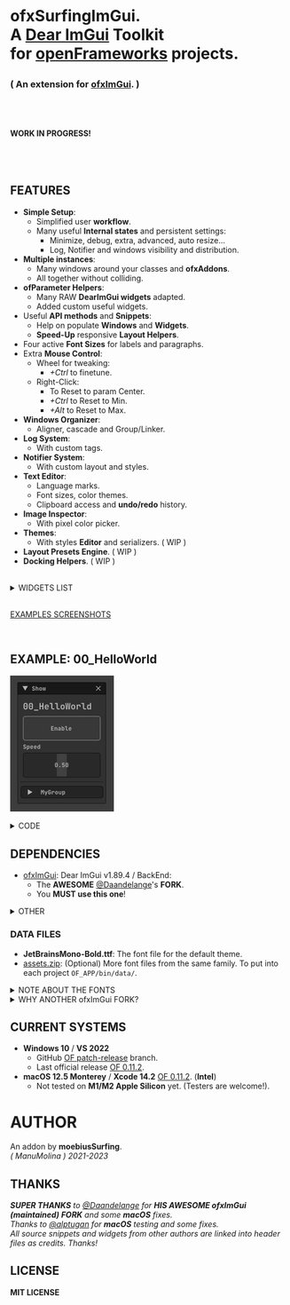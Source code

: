 <br>

<h1>
  
ofxSurfingImGui.  
A [Dear ImGui](https://github.com/ocornut/imgui) **Toolkit**  
for [openFrameworks](https://openframeworks.cc/) projects.  
  
</h1>

<h3>
  
( An extension for [ofxImGui](https://github.com/Daandelange/ofxImGui/tree/develop). )    
  
</h3>

<br><br>

#### WORK IN PROGRESS!

<br><br>

## FEATURES

- **Simple Setup**:
  - Simplified user **workflow**.
  - Many useful **Internal states** and persistent settings:
    - Minimize, debug, extra, advanced, auto resize...
    - Log, Notifier and windows visibility and distribution. 
- **Multiple instances**:
  - Many windows around your classes and **ofxAddons**.
  - All together without colliding.
- **ofParameter Helpers**:
  - Many RAW **DearImGui widgets** adapted.
  - Added custom useful widgets.
- Useful **API methods** and **Snippets**: 
  - Help on populate **Windows** and **Widgets**.
  - **Speed-Up** responsive **Layout Helpers**.
- Four active **Font Sizes** for labels and paragraphs.
- Extra **Mouse Control**: 
  - Wheel for tweaking:
    -  _+Ctrl_ to finetune.
  - Right-Click:
    - To Reset to param Center.
    - _+Ctrl_ to Reset to Min.
    - _+Alt_ to Reset to Max.
- **Windows Organizer**:
    - Aligner, cascade and Group/Linker.
- **Log System**:
    - With custom tags.
- **Notifier System**:
    - With custom layout and styles.
- **Text Editor**: 
    - Language marks.
    - Font sizes, color themes.
    - Clipboard access and **undo/redo** history.
- **Image Inspector**:
    - With pixel color picker.
- **Themes**:
    - With styles **Editor** and serializers. ( WIP )
- **Layout Presets Engine**. ( WIP )
- **Docking Helpers**. ( WIP )
 
<br>

<details>
  <summary>WIDGETS LIST</summary>
  <p>    
    
- Big Toggles and Buttons.
- Vertical and Horizontal Sliders.
- Range Sliders.
- Styled Knobs.
- Tree and indented folders.
- Floating tooltips, labels and values.
- Dropdown / Combo index selector and names.
- Matrix buttons to an index selector.
- Bundled widgets like arrows linked to int params for browsing.
- DearWidgets.
- Gradient Color Designer.
- Progress bars and waiting spinners.
- Files Browser.
- Curve Editors.
- Log and Notifier System.
- Text Editor, for live coding or text content.
- Profile Plotters.
- ...
  
  </p>
  </details>

<br>

[EXAMPLES SCREENSHOTS](/Examples/README.md)  
 
<br>
  
## EXAMPLE: 00_HelloWorld

![](/Examples/00_HelloWorld/Capture.PNG)  

<details>
  <summary>CODE</summary>
  
#### ofApp.h

```.cpp
#include "ofxSurfingImGui.h"

ofxSurfingGui ui;
ofParameter<bool> bGui{ "Show", true };

ofParameter<bool> bEnable{ "Enable", true };
ofParameter<float> speed{ "Speed", .5f, 0.f, 1.f };
ofParameterGroup params{ "MyGroup", bEnable, speed };
```

#### ofApp.cpp

```.cpp
void ofApp::draw() 
{
    ui.Begin();
    {
        /* Put windows here */

        if (ui.BeginWindow(bGui))
        {
            /* Put widgets here */

            ui.AddLabelBig("00_HelloWorld");
            ui.AddSpacing();
            ui.Add(bEnable, OFX_IM_TOGGLE_BIG_BORDER_BLINK);
            ui.Add(speed, OFX_IM_HSLIDER);
            ui.AddSpacingSeparated();
            ui.AddGroup(params, SurfingGuiGroupStyle_Collapsed);

            ui.EndWindow();
        }
    }
    ui.End();
}
```

</details>

## DEPENDENCIES

* [ofxImGui](https://github.com/Daandelange/ofxImGui/tree/develop): Dear ImGui v1.89.4 / BackEnd:  
  - The **AWESOME** [@Daandelange](https://github.com/Daandelange)'s **FORK**.
  - You **MUST use this one**! 

<details>
  <summary>OTHER</summary>
  
* [ofxSurfingImGuiExtra](https://github.com/moebiussurfing/ofxSurfingImGuiExtra) / _**New WIP examples** and new incoming widgets: a **Testing Sandbox**._
* [ofxWindowApp](https://github.com/moebiussurfing/ofxWindowApp) / _Not required. Only for some examples._
* [ofxSurfingHelpers](https://github.com/moebiussurfing/ofxSurfingHelpers) / _Not required. Only for some examples._

</details>

### DATA FILES

* **JetBrainsMono-Bold.ttf**: The font file for the default theme.  
* [assets.zip](assets.zip): (Optional) More font files from the same family. To put into each project `OF_APP/bin/data/`.  

<details>
  <summary>NOTE ABOUT THE FONTS</summary>
  
The single font file for the currently used theme is **JetBrainsMono-Bold.ttf**. If that font is not located, then it will search for a legacy font called **telegrama_render.otf**. If none of that fonts are located, it will work too, but using the default bundled font from **ImGui**. (So `/data` can also be completely empty too.) 

</details>
  
<details>
  <summary>WHY ANOTHER ofxImGui FORK?</summary>
  <p>

- What's new on the [@Daandelange FORK](https://github.com/Daandelange/ofxImGui/tree/develop) vs the [legacy](https://github.com/jvcleave/ofxImGui) **ofxImGui** from [@jvcleave](https://github.com/jvcleave)? 
  - Multi context / instances: 
    - Several windows from different add-ons without colliding.  
  - Easy to update to future **NEW ImGui** releases.  
    Currently this fork is linked to the [develop branch](https://github.com/jvcleave/ofxImGui/tree/develop) on the original **ofxImGui** from **@jvcleave**.  
    And will be probably merged into the master branch.  
    
 </p>
</details>

## CURRENT SYSTEMS

- **Windows 10** / **VS 2022**
    * GitHub [OF patch-release](https://github.com/openframeworks/openFrameworks/tree/patch-release) branch.
    * Last official release [OF 0.11.2](https://openframeworks.cc/download/).
- **macOS 12.5 Monterey** / **Xcode 14.2** [OF 0.11.2](https://openframeworks.cc/download/). (**Intel**)  
    * Not tested on **M1/M2 Apple Silicon** yet. (Testers are welcome!).
   
# AUTHOR

An addon by **moebiusSurfing**.  
*( ManuMolina ) 2021-2023*  

## THANKS

_**SUPER THANKS** to [@Daandelange](https://github.com/Daandelange) for **HIS AWESOME ofxImGui (maintained) FORK** and some **macOS** fixes._  
_Thanks to [@alptugan](https://github.com/alptugan) for **macOS** testing and some fixes._  
_All source snippets and widgets from other authors are linked into header files as credits. Thanks!_  

## LICENSE

**MIT LICENSE**
